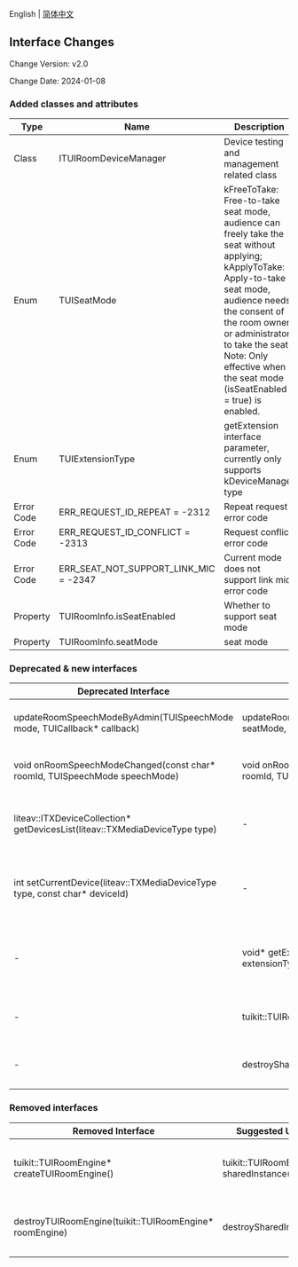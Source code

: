 <!--
 * @Author: adamsfliu
 * @Date: 2024-01-08 19:43:43
 * @LastEditors: adamsfliu
 * @LastEditTime: 2024-01-08 19:43:43
 * @Description: 
-->
English | [简体中文](api_change_log.zh.md)
## Interface Changes
Change Version: v2.0

Change Date: 2024-01-08

### Added classes and attributes
| Type | Name | Description | Version |
|-------|-------|-------|-------|
| Class | ITUIRoomDeviceManager | Device testing and management related class | v2.0 |
| Enum | TUISeatMode | kFreeToTake: Free-to-take seat mode, audience can freely take the seat without applying; kApplyToTake: Apply-to-take seat mode, audience needs the consent of the room owner or administrator to take the seat; Note: Only effective when the seat mode (isSeatEnabled = true) is enabled. | v2.0 |
| Enum | TUIExtensionType | getExtension interface parameter, currently only supports kDeviceManager type | v2.0 |
| Error Code | ERR_REQUEST_ID_REPEAT = -2312 | Repeat request error code | v2.0 |
| Error Code | ERR_REQUEST_ID_CONFLICT = -2313 | Request conflict error code | v2.0 |
| Error Code | ERR_SEAT_NOT_SUPPORT_LINK_MIC = -2347 | Current mode does not support link mic error code | v2.0 |
| Property | TUIRoomInfo.isSeatEnabled | Whether to support seat mode | v2.0 |
| Property | TUIRoomInfo.seatMode | seat mode | v2.0 |

### Deprecated & new interfaces
| Deprecated Interface | New Interface | Description | Version |
|-------|-------|-------|-------|
| updateRoomSpeechModeByAdmin(TUISpeechMode mode, TUICallback* callback)| updateRoomSeatModeByAdmin(TUISeatMode seatMode, TUICallback* callback) | Optimized room seat mode to reduce customer access comprehension cost | v2.0 |
| void onRoomSpeechModeChanged(const char* roomId, TUISpeechMode speechMode) | void onRoomSeatModeChanged(const char* roomId, TUISeatMode seatMode) | Optimized room seat mode callback to reduce customer access comprehension cost | v2.0 |
| liteav::ITXDeviceCollection* getDevicesList(liteav::TXMediaDeviceType type) | - | It is recommended to use the getDevicesList interface in TUIRoomDeviceManager instead | v2.0 |
| int setCurrentDevice(liteav::TXMediaDeviceType type, const char* deviceId)  | - | It is recommended to use the setCurrentDevice interface in TUIRoomDeviceManager instead | v2.0 |
|-|void* getExtension(TUIExtensionType extensionType)|Newly added getExtension interface, v2.0 version currently only supports getting DeviceManager extension|v2.0|
|-|tuikit::TUIRoomEngine* sharedInstance()|Create a TUIRoomEngine instance (singleton pattern)|v2.0| 
|-|destroySharedInstance()|Destroy the TUIRoomEngine instance (singleton pattern)|v2.0|

### Removed interfaces
| Removed Interface | Suggested Usage | Description | Version |
|-------|-------|-------|-------|
| tuikit::TUIRoomEngine* createTUIRoomEngine() | tuikit::TUIRoomEngine* sharedInstance() | It is recommended to use the sharedInstance interface to create a singleton object | v2.0 |
| destroyTUIRoomEngine(tuikit::TUIRoomEngine* roomEngine) | destroySharedInstance()  | It is recommended to use the destroySharedInstance interface to destroy a singleton object | v2.0 |